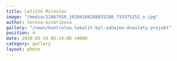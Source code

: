```yaml
---
title: Letiště Miroslav
image: "/media/11067918_10204104288835280_735375252_o.jpg"
author: tereza-minarikova
gallery: "/news/kontrolou-lokalit-byl-zahajen-dvoulety-projekt"
position: 4
date: 2016-05-29 05:14:06 +0000
category: gallery
layout: photo
---
```

